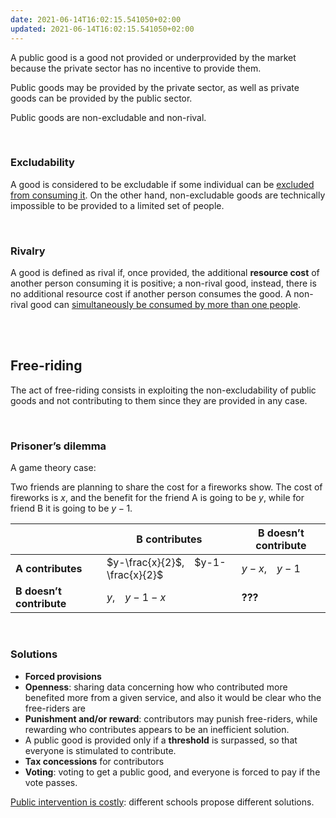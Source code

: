 ```yaml
---
date: 2021-06-14T16:02:15.541050+02:00
updated: 2021-06-14T16:02:15.541050+02:00
---
```

A public good is a good not provided or underprovided by the market because the private sector has no incentive to provide them.

Public goods may be provided by the private sector, as well as private goods can be provided by the public sector.

Public goods are non-excludable and non-rival.

<br>

### Excludability

A good is considered to be excludable if some individual can be <u>excluded from consuming it</u>. On the other hand, non-excludable goods are technically impossible to be provided to a limited set of people.

<br>

### Rivalry

A good is defined as rival if, once provided, the additional **resource cost** of another person consuming it is positive; a non-rival good, instead, there is no additional resource cost if another person consumes the good. A non-rival good can <u>simultaneously be consumed by more than one people</u>.

<br>
<br>

## Free-riding

The act of free-riding consists in exploiting the non-excludability of public goods and not contributing to them since they are provided in any case.

<br>

### Prisoner’s dilemma

A game theory case:

Two friends are planning to share the cost for a fireworks show. The cost of fireworks is $x$, and the benefit for the friend A is going to be $y$, while for friend B it is going to be $y-1$.

|                        | B contributes                           | B doesn’t contribute |
| ---------------------- | --------------------------------------- | -------------------- |
| **A contributes**      | $y-\frac{x}{2}$,&emsp;$y-1-\frac{x}{2}$ | $y-x$,&emsp;$y-1$    |
| **B doesn’t contribute** | $y$,&emsp;$y-1-x$                       | <b class="wtf">???</b>                     |

<br>

### Solutions

- **Forced provisions**
- **Openness**: sharing data concerning how who contributed more benefited more from a given service, and also it would be clear who the free-riders are
- **Punishment and/or reward**: contributors may punish free-riders, while rewarding who contributes appears to be an inefficient solution.
- A public good is provided only if a **threshold** is surpassed, so that everyone is stimulated to contribute.
- **Tax concessions** for contributors
- **Voting**: voting to get a public good, and everyone is forced to pay if the vote passes.

<u>Public intervention is costly</u>: different schools propose different solutions.